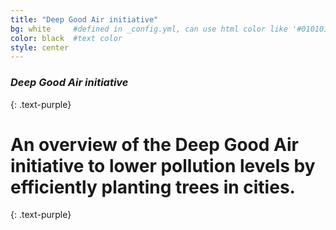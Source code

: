 ```yaml
---
title: "Deep Good Air initiative"
bg: white     #defined in _config.yml, can use html color like '#010101'
color: black  #text color
style: center
---
```



### *Deep Good Air initiative*

{: .text-purple}
# An overview of the Deep Good Air initiative to lower pollution levels by efficiently planting trees in cities.

<span class="fa-stack subtlecircle" style="font-size:100px; background:rgba(255,166,0,0.1)">
  <i class="fa fa-circle fa-stack-2x text-white"></i>
  <i class="fa fa-tree fa-stack-1x text-orange"></i>
</span>

{: .text-purple}

